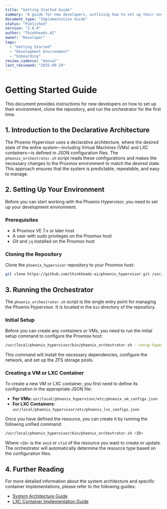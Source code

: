 ```yaml
---
title: "Getting Started Guide"
summary: "A guide for new developers, outlining how to set up their environment, clone the repository, and run the orchestrator for the first time."
document_type: "Implementation Guide"
status: "Published"
version: "2.0.0"
author: "Thinkheads.AI"
owner: "Developer"
tags:
  - "Getting Started"
  - "Development Environment"
  - "Onboarding"
review_cadence: "Annual"
last_reviewed: "2025-09-29"
---
```


# Getting Started Guide

This document provides instructions for new developers on how to set up their environment, clone the repository, and run the orchestrator for the first time.

## 1. Introduction to the Declarative Architecture

The Phoenix Hypervisor uses a declarative architecture, where the desired state of the entire system—including Virtual Machines (VMs) and LXC containers—is defined in JSON configuration files. The `phoenix_orchestrator.sh` script reads these configurations and makes the necessary changes to the Proxmox environment to match the desired state. This approach ensures that the system is predictable, repeatable, and easy to manage.

## 2. Setting Up Your Environment

Before you can start working with the Phoenix Hypervisor, you need to set up your development environment.

### Prerequisites

*   A Proxmox VE 7.x or later host
*   A user with sudo privileges on the Proxmox host
*   Git and `jq` installed on the Proxmox host

### Cloning the Repository

Clone the `phoenix_hypervisor` repository to your Proxmox host:

```bash
git clone https://github.com/thinkheads-ai/phoenix_hypervisor.git /usr/local/phoenix_hypervisor
```

## 3. Running the Orchestrator

The `phoenix_orchestrator.sh` script is the single entry point for managing the Phoenix Hypervisor. It is located in the `bin` directory of the repository.

### Initial Setup

Before you can create any containers or VMs, you need to run the initial setup command to configure the Proxmox host:

```bash
/usr/local/phoenix_hypervisor/bin/phoenix_orchestrator.sh --setup-hypervisor
```

This command will install the necessary dependencies, configure the network, and set up the ZFS storage pools.

### Creating a VM or LXC Container

To create a new VM or LXC container, you first need to define its configuration in the appropriate JSON file:
*   **For VMs:** `usr/local/phoenix_hypervisor/etc/phoenix_vm_configs.json`
*   **For LXC Containers:** `usr/local/phoenix_hypervisor/etc/phoenix_lxc_configs.json`

Once you have defined the resource, you can create it by running the following unified command:

```bash
/usr/local/phoenix_hypervisor/bin/phoenix_orchestrator.sh <ID>
```

Where `<ID>` is the `vmid` or `ctid` of the resource you want to create or update. The orchestrator will automatically determine the resource type based on the configuration files.

## 4. Further Reading

For more detailed information about the system architecture and specific container implementations, please refer to the following guides:
*   [System Architecture Guide](00_system_architecture_guide.md)
*   [LXC Container Implementation Guide](02_lxc_container_implementation_guide.md)